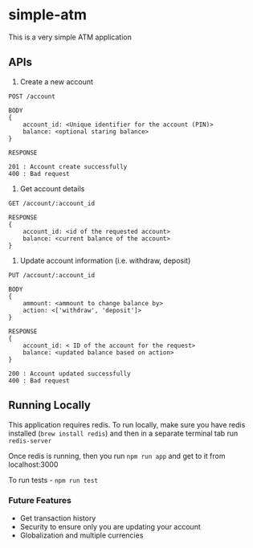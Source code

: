 # simple-atm
This is a very simple ATM application

## APIs

1. Create a new account

```
POST /account

BODY
{
    account_id: <Unique identifier for the account (PIN)>
    balance: <optional staring balance>
}

RESPONSE

201 : Account create successfully
400 : Bad request
```

1. Get account details

```
GET /account/:account_id

RESPONSE 
{
    account_id: <id of the requested account>
    balance: <current balance of the account>
}

```

1. Update account information (i.e. withdraw, deposit)

```
PUT /account/:account_id

BODY
{
    ammount: <ammount to change balance by>
    action: <['withdraw', 'deposit']>
}

RESPONSE
{
    account_id: < ID of the account for the request>
    balance: <updated balance based on action>
}

200 : Account updated successfully
400 : Bad request
```

## Running Locally

This application requires redis. To run locally, make sure you have redis installed (`brew install redis`) and then in a separate terminal tab run `redis-server`

Once redis is running, then you run `npm run app` and get to it from localhost:3000

To run tests - `npm run test`

### Future Features
* Get transaction history
* Security to ensure only you are updating your account
* Globalization and multiple currencies
